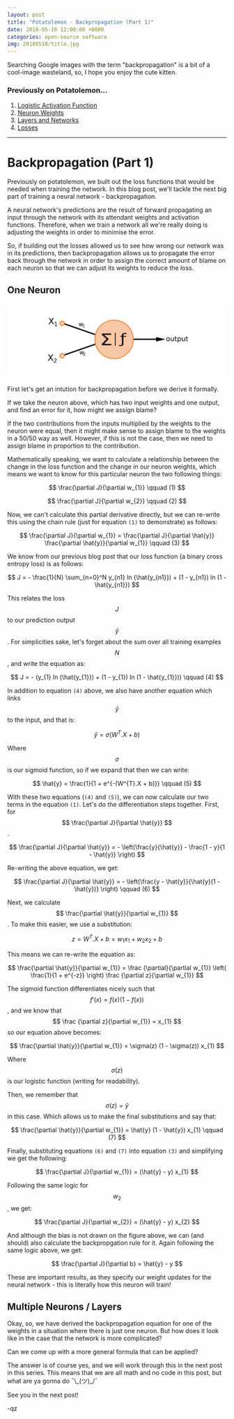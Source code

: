 ```yaml
---
layout: post
title: "Potatolemon - Backpropagation (Part 1)"
date: 2018-05-18 12:00:00 +0000
categories: open-source software
img: 20180518/title.jpg
---
```


Searching Google images with the term "backpropagation" is a bit of a cool-image wasteland, so, I hope you enjoy the cute kitten.

### Previously on Potatolemon...

1. [Logistic Activation Function](https://qichaozhao.github.io/potato-lemon-1/)
2. [Neuron Weights](https://qichaozhao.github.io/potato-lemon-2/)
3. [Layers and Networks](https://qichaozhao.github.io/potato-lemon-3/)
4. [Losses](https://qichaozhao.github.io/potato-lemon-4/)

---

# Backpropagation (Part 1)

Previously on potatolemon, we built out the loss functions that would be needed when training the network. In this blog post, we'll tackle the next big part of training a neural network - backpropagation.

A neural network's predictions are the result of forward propagating an input through the network with its attendant weights and activation functions. Therefore, when we train a network all we're really doing is adjusting the weights in order to minimise the error.

So, if building out the losses allowed us to see how wrong our network was in its predictions, then backpropagation allows us to propagate the error back through the network in order to assign the correct amount of blame on each neuron so that we can adjust its weights to reduce the loss.

## One Neuron

![Figure 1](/images/20180518/figure_1_neuron.jpg)

First let's get an intution for backpropagation before we derive it formally.

If we take the neuron above, which has two input weights and one output, and find an error for it, how might we assign blame?

If the two contributions from the inputs multiplied by the weights to the neuron were equal, then it might make sense to assign blame to the weights in a 50/50 way as well. However, if this is not the case, then we need to assign blame in proportion to the contribution.

Mathematically speaking, we want to calculate a relationship between the change in the loss function and the change in our neuron weights, which means we want to know for this particular neuron the two following things:

$$ \frac{\partial J}{\partial w_{1}} \qquad (1) $$

$$ \frac{\partial J}{\partial w_{2}} \qquad (2) $$

Now, we can't calculate this partial derivative directly, but we can re-write this using the chain rule (just for equation `(1)` to demonstrate) as follows:

$$ \frac{\partial J}{\partial w_{1}} = \frac{\partial J}{\partial \hat{y}} \frac{\partial \hat{y}}{\partial w_{1}} \qquad (3) $$

We know from our previous blog post that our loss function (a binary cross entropy loss) is as follows:

$$ J = - \frac{1}{N} \sum_{n=0}^N y_{n1} ln (\hat{y_{n1}}) + (1 - y_{n1}) ln (1 - \hat{y_{n1}}) $$

This relates the loss $$ J $$ to our prediction output $$ \hat{y} $$. For simplicities sake, let's forget about the sum over all training examples $$ N $$, and write the equation as:

$$ J = - (y_{1} ln (\hat{y_{1}}) + (1 - y_{1}) ln (1 - \hat{y_{1}})) \qquad (4) $$

In addition to equation `(4)` above, we also have another equation which links $$ \hat{y} $$ to the input, and that is:

$$ \hat{y} = \sigma(W^{T}.X + b) $$

Where $$ \sigma $$ is our sigmoid function, so if we expand that then we can write:

$$ \hat{y} = \frac{1}{1 + e^{-(W^{T}.X + b)}} \qquad (5) $$

With these two equations (`(4)` and `(5)`), we can now calculate our two terms in the equation `(1)`. Let's do the differentiation steps together. First, for $$ \frac{\partial J}{\partial \hat{y}} $$.

$$ \frac{\partial J}{\partial \hat{y}} = - \left(\frac{y}{\hat{y}} - \frac{1 - y}{1 - \hat{y}} \right) $$

Re-writing the above equation, we get:

$$ \frac{\partial J}{\partial \hat{y}} = - \left(\frac{y - \hat{y}}{\hat{y}(1 - \hat{y})} \right) \qquad (6) $$

Next, we calculate $$ \frac{\partial \hat{y}}{\partial w_{1}} $$. To make this easier, we use a substitution:

$$ z = W^{T}.X + b = w_{1}x_{1} + w_{2}x_{2} + b $$

This means we can re-write the equation as:

$$ \frac{\partial \hat{y}}{\partial w_{1}} = \frac {\partial}{\partial w_{1}} \left( \frac{1}{1 + e^{-z}} \right) \frac {\partial z}{\partial w_{1}} $$

The sigmoid function differentiates nicely such that $$ f'(x) = f(x) (1 - f(x)) $$, and we know that $$ \frac {\partial z}{\partial w_{1}} = x_{1} $$ so our equation above becomes:

$$ \frac{\partial \hat{y}}{\partial w_{1}} = \sigma(z) (1 - \sigma(z)) x_{1} $$

Where $$ \sigma(z) $$ is our logistic function (writing for readability).

Then, we remember that $$ \sigma(z) = \hat{y} $$ in this case. Which allows us to make the final substitutions and say that:

$$ \frac{\partial \hat{y}}{\partial w_{1}} = \hat{y} (1 - \hat{y}) x_{1} \qquad (7) $$

Finally, substituting equations `(6)` and `(7)` into equation `(3)` and simplifying we get the following:

$$ \frac{\partial J}{\partial w_{1}} = (\hat{y} - y) x_{1} $$

Following the same logic for $$ w_{2} $$, we get:

$$ \frac{\partial J}{\partial w_{2}} = (\hat{y} - y) x_{2} $$

And although the bias is not drawn on the figure above, we can (and should) also calculate the backpropgation rule for it. Again following the same logic above, we get:

$$ \frac{\partial J}{\partial b} = \hat{y} - y $$
 
These are important results, as they specify our weight updates for the neural network - this is literally how this neuron will train!

## Multiple Neurons / Layers

Okay, so, we have derived the backpropagation equation for one of the weights in a situation where there is just one neuron. But how does it look like in the case that the network is more complicated?

Can we come up with a more general formula that can be applied?

The answer is of course yes, and we will work through this in the next post in this series. This means that we are all math and no code in this post, but what are ya gonna do ¯\\\_(ツ)_/¯

See you in the next post!

-qz